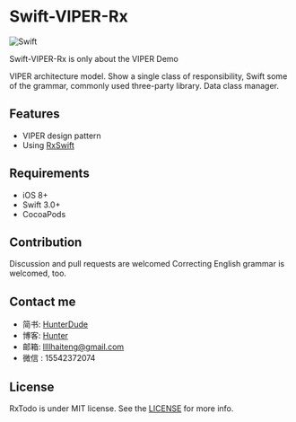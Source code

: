 Swift-VIPER-Rx
==
![Swift](https://img.shields.io/badge/Swift-3.0-orange.svg)

Swift-VIPER-Rx is only about the VIPER Demo

VIPER architecture model. Show a single class of responsibility, Swift some of the grammar, commonly used three-party library. Data class manager.

Features
--------
* VIPER design pattern
* Using [RxSwift](https://github.com/ReactiveX/RxSwift)

Requirements
------------
* iOS 8+
* Swift 3.0+
* CocoaPods

Contribution
------------
Discussion and pull requests are welcomed Correcting English grammar is welcomed, too.

Contact me
------------
- 简书: [HunterDude ](http://www.jianshu.com/u/c843d96298fb)
- 博客: [Hunter](https://haiteng-wang.github.io)
- 邮箱: llllhaiteng@gmail.com
- 微信 : 15542372074

License
-------
RxTodo is under MIT license. See the [LICENSE](LICENSE) for more info.
